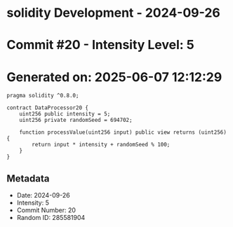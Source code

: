 ﻿# solidity Development - 2024-09-26
# Commit #20 - Intensity Level: 5
# Generated on: 2025-06-07 12:12:29
```solidity
pragma solidity ^0.8.0;

contract DataProcessor20 {
    uint256 public intensity = 5;
    uint256 private randomSeed = 694702;

    function processValue(uint256 input) public view returns (uint256) {
        return input * intensity + randomSeed % 100;
    }
}
```
## Metadata
- Date: 2024-09-26
- Intensity: 5
- Commit Number: 20
- Random ID: 285581904
